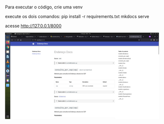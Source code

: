 Para executar o código, crie uma venv

execute os dois comandos:
pip install -r requirements.txt
mkdocs serve

acesse 
http://127.0.0.1/8000

![como fica:](print.png)